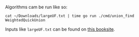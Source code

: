 Algorithms cam be run like so:
```shell
cat ~/Downloads/largeUF.txt | time go run ./cmd/union_find WeightedQuickUnion
```

Inputs like `largeUF.txt` can be found on [this booksite](https://algs4.cs.princeton.edu/home/).
